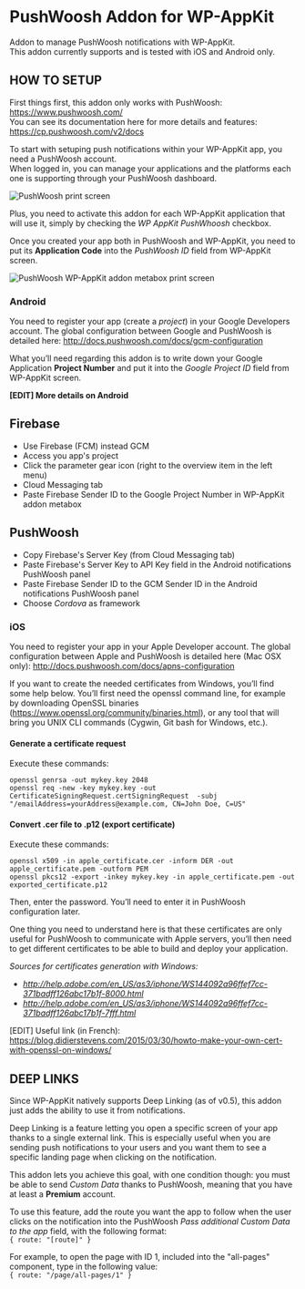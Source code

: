# PushWoosh Addon for WP-AppKit
Addon to manage PushWoosh notifications with WP-AppKit.  
This addon currently supports and is tested with iOS and Android only.

## HOW TO SETUP
First things first, this addon only works with PushWoosh: https://www.pushwoosh.com/  
You can see its documentation here for more details and features: https://cp.pushwoosh.com/v2/docs

To start with setuping push notifications within your WP-AppKit app, you need a PushWoosh account.  
When logged in, you can manage your applications and the platforms each one is supporting through your PushWoosh dashboard.

![PushWoosh print screen](http://uncatcrea.github.io/wpak-addon-pushwoosh/printscreen.png)

Plus, you need to activate this addon for each WP-AppKit application that will use it, simply by checking the _WP AppKit PushWhoosh_ checkbox.

Once you created your app both in PushWoosh and WP-AppKit, you need to put its **Application Code** into the _PushWoosh ID_ field from WP-AppKit screen.

![PushWoosh WP-AppKit addon metabox print screen](http://uncatcrea.github.io/wpak-addon-pushwoosh/addon_metabox.png)

### Android
You need to register your app (create a _project_) in your Google Developers account. The global configuration between Google and PushWoosh is detailed here: http://docs.pushwoosh.com/docs/gcm-configuration

What you’ll need regarding this addon is to write down your Google Application **Project Number** and put it into the _Google Project ID_ field from WP-AppKit screen.

**[EDIT] More details on Android**

## Firebase
* Use Firebase (FCM) instead GCM
* Access you app's project
* Click the parameter gear icon (right to the overview item in the left menu)
* Cloud Messaging tab
* Paste Firebase Sender ID to the Google Project Number in WP-AppKit addon metabox

## PushWoosh
* Copy Firebase's Server Key (from Cloud Messaging tab)
* Paste Firebase's Server Key to API Key field in the Android notifications PushWoosh panel
* Paste Firebase Sender ID to the GCM Sender ID in the Android notifications PushWoosh panel
* Choose _Cordova_ as framework

### iOS
You need to register your app in your Apple Developer account. The global configuration between Apple and PushWoosh is detailed here (Mac OSX only): http://docs.pushwoosh.com/docs/apns-configuration

If you want to create the needed certificates from Windows, you’ll find some help below. You’ll first need the openssl command line, for example by downloading OpenSSL binaries (https://www.openssl.org/community/binaries.html), or any tool that will bring you UNIX CLI commands (Cygwin, Git bash for Windows, etc.).

#### Generate a certificate request
Execute these commands:

    openssl genrsa -out mykey.key 2048
    openssl req -new -key mykey.key -out CertificateSigningRequest.certSigningRequest  -subj "/emailAddress=yourAddress@example.com, CN=John Doe, C=US"

#### Convert .cer file to .p12 (export certificate)
Execute these commands:

    openssl x509 -in apple_certificate.cer -inform DER -out apple_certificate.pem -outform PEM
    openssl pkcs12 -export -inkey mykey.key -in apple_certificate.pem -out exported_certificate.p12

Then, enter the password. You’ll need to enter it in PushWoosh configuration later.

One thing you need to understand here is that these certificates are only useful for PushWoosh to communicate with Apple servers, you’ll then need to get different certificates to be able to build and deploy your application.

_Sources for certificates generation with Windows:_
* _http://help.adobe.com/en_US/as3/iphone/WS144092a96ffef7cc-371badff126abc17b1f-8000.html_
* _http://help.adobe.com/en_US/as3/iphone/WS144092a96ffef7cc-371badff126abc17b1f-7fff.html_

[EDIT] Useful link (in French): https://blog.didierstevens.com/2015/03/30/howto-make-your-own-cert-with-openssl-on-windows/ 

## DEEP LINKS
Since WP-AppKit natively supports Deep Linking (as of v0.5), this addon just adds the ability to use it from notifications.

Deep Linking is a feature letting you open a specific screen of your app thanks to a single external link. This is especially useful when you are sending push notifications to your users and you want them to see a specific landing page when clicking on the notification.

This addon lets you achieve this goal, with one condition though: you must be able to send _Custom Data_ thanks to PushWoosh, meaning that you have at least a **Premium** account.

To use this feature, add the route you want the app to follow when the user clicks on the notification into the PushWoosh _Pass additional Custom Data to the app_ field, with the following format:  
`{ route: "[route]" }`

For example, to open the page with ID 1, included into the "all-pages" component, type in the following value:  
`{ route: "/page/all-pages/1" }`
